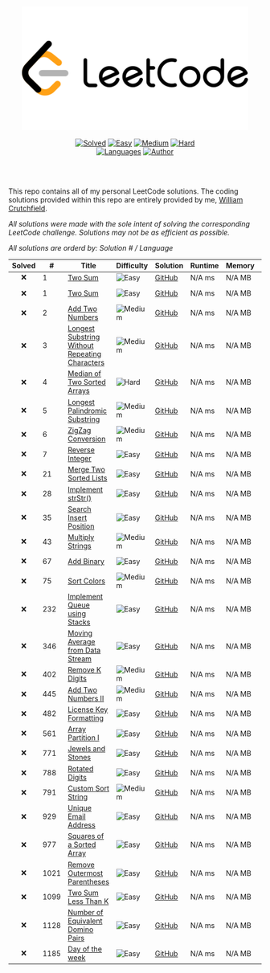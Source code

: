 <div align="center">
<img src="https://github.com/CrutchTheClutch/LeetCode/raw/master/logo.png" width="450" height="auto"/>

[![Solved](https://img.shields.io/badge/Solved-0/2093-337ab7.svg?style=flat)](https://github.com/CrutchTheClutch/HackerRank#table-of-contents)
[![Easy](https://img.shields.io/badge/Easy-0-5cb85c.svg?style=flat)](https://github.com/CrutchTheClutch/HackerRank#table-of-contents)
[![Medium](https://img.shields.io/badge/Medium-0-f0ad4e.svg?style=flat)](https://github.com/CrutchTheClutch/HackerRank#table-of-contents)
[![Hard](https://img.shields.io/badge/Hard-0-d9534f.svg?style=flat)](https://github.com/CrutchTheClutch/HackerRank#table-of-contents)
</br>
[![Languages](https://img.shields.io/badge/Languages-C%23,%20JavaScript-red.svg?style=flat)](https://github.com/CrutchTheClutch/HackerRank#table-of-contents)
[![Author](https://img.shields.io/badge/Author-William%20Crutchfield-blue.svg?style=flat)](https://leetcode.com/CrutchTheClutch/)

</div>
</br>
</br>

This repo contains all of my personal LeetCode solutions. The coding solutions provided within this repo are entirely provided by me, [William Crutchfield](https://leetcode.com/CrutchTheClutch/).

_All solutions were made with the sole intent of solving the corresponding LeetCode challenge. Solutions may not be as efficient as possible._

_All solutions are orderd by: Solution # / Language_

| Solved | #    | Title                                                                                                                           | Difficulty                                                           | Solution                                                                                    | Runtime | Memory | Language                                                                      |
| :----: | ---- | ------------------------------------------------------------------------------------------------------------------------------- | -------------------------------------------------------------------- | ------------------------------------------------------------------------------------------- | ------- | ------ | ----------------------------------------------------------------------------- |
|   ❌    | 1    | [Two Sum](https://leetcode.com/problems/two-sum)                                                                                | ![Easy](https://img.shields.io/badge/Easy-5cb85c.svg?style=flat)     | [GitHub](Solutions/1.%20Two%20Sum/Solution.cs)                                              | N/A ms  | N/A MB | ![C#](https://img.shields.io/badge/C%23--178600.svg?style=flat)               |
|   ❌    | 1    | [Two Sum](https://leetcode.com/problems/two-sum)                                                                                | ![Easy](https://img.shields.io/badge/Easy-5cb85c.svg?style=flat)     | [GitHub](Solutions/1.%20Two%20Sum/Solution.js)                                              | N/A ms  | N/A MB | ![JavaScript](https://img.shields.io/badge/JavaScript--f1e05a.svg?style=flat) |
|   ❌    | 2    | [Add Two Numbers](https://leetcode.com/problems/two-sum/)                                                                       | ![Medium](https://img.shields.io/badge/Medium-f0ad4e.svg?style=flat) | [GitHub](Solutions/2.%20Add%20Two%20Numbers/Solution.js)                                    | N/A ms  | N/A MB | ![JavaScript](https://img.shields.io/badge/JavaScript--f1e05a.svg?style=flat) |
|   ❌    | 3    | [Longest Substring Without Repeating Characters](https://leetcode.com/problems/longest-substring-without-repeating-characters/) | ![Medium](https://img.shields.io/badge/Medium-f0ad4e.svg?style=flat) | [GitHub](Solutions/3.%20Longest%20Substring%20Without%20Repeating%20Characters/Solution.js) | N/A ms  | N/A MB | ![JavaScript](https://img.shields.io/badge/JavaScript--f1e05a.svg?style=flat) |
|   ❌    | 4    | [Median of Two Sorted Arrays](https://leetcode.com/problems/median-of-two-sorted-arrays/)                                       | ![Hard](https://img.shields.io/badge/Hard-d9534f.svg?style=flat)     | [GitHub](Solutions/4.%20Median%20of%20Two%20Sorted%20Arrays/Solution.js)                    | N/A ms  | N/A MB | ![JavaScript](https://img.shields.io/badge/JavaScript--f1e05a.svg?style=flat) |
|   ❌    | 5    | [Longest Palindromic Substring](https://leetcode.com/problems/longest-palindromic-substring/)                                   | ![Medium](https://img.shields.io/badge/Medium-f0ad4e.svg?style=flat) | [GitHub](Solutions/5.%20Longest%20Palindromic%20Substring/Solution.js)                      | N/A ms  | N/A MB | ![JavaScript](https://img.shields.io/badge/JavaScript--f1e05a.svg?style=flat) |
|   ❌    | 6    | [ZigZag Conversion](https://leetcode.com/problems/zigzag-conversion/)                                                           | ![Medium](https://img.shields.io/badge/Medium-f0ad4e.svg?style=flat) | [GitHub](Solutions/6.%20ZigZag%20Conversion/Solution.js)                                    | N/A ms  | N/A MB | ![JavaScript](https://img.shields.io/badge/JavaScript--f1e05a.svg?style=flat) |
|   ❌    | 7    | [Reverse Integer](https://leetcode.com/problems/reverse-integer/)                                                               | ![Easy](https://img.shields.io/badge/Easy-5cb85c.svg?style=flat)     | [GitHub](Solutions/7.%20Reverse%20Integer/Solution.js)                                      | N/A ms  | N/A MB | ![JavaScript](https://img.shields.io/badge/JavaScript--f1e05a.svg?style=flat) |
|   ❌    | 21   | [Merge Two Sorted Lists](https://leetcode.com/problems/merge-two-sorted-lists/)                                                 | ![Easy](https://img.shields.io/badge/Easy-5cb85c.svg?style=flat)     | [GitHub](Solutions/21.%20Merge%20Two%20Sorted%20Lists/Solution.js)                          | N/A ms  | N/A MB | ![JavaScript](https://img.shields.io/badge/JavaScript--f1e05a.svg?style=flat) |
|   ❌    | 28   | [Implement strStr()](https://leetcode.com/problems/implement-strstr/)                                                           | ![Easy](https://img.shields.io/badge/Easy-5cb85c.svg?style=flat)     | [GitHub](Solutions/28.%20Implement%20strStr%28%29/Solution.js)                              | N/A ms  | N/A MB | ![JavaScript](https://img.shields.io/badge/JavaScript--f1e05a.svg?style=flat) |
|   ❌    | 35   | [Search Insert Position](https://leetcode.com/problems/search-insert-position/)                                                 | ![Easy](https://img.shields.io/badge/Easy-5cb85c.svg?style=flat)     | [GitHub](Solutions/35.%20Search%20Insert%20Position/Solution.js)                            | N/A ms  | N/A MB | ![JavaScript](https://img.shields.io/badge/JavaScript--f1e05a.svg?style=flat) |
|   ❌    | 43   | [Multiply Strings](https://leetcode.com/problems/multiply-strings/)                                                             | ![Medium](https://img.shields.io/badge/Medium-f0ad4e.svg?style=flat) | [GitHub](Solutions/43.%20Multiply%20Strings/Solution.js)                                    | N/A ms  | N/A MB | ![JavaScript](https://img.shields.io/badge/JavaScript--f1e05a.svg?style=flat) |
|   ❌    | 67   | [Add Binary](https://leetcode.com/problems/add-binary/)                                                                         | ![Easy](https://img.shields.io/badge/Easy-5cb85c.svg?style=flat)     | [GitHub](Solutions/67.%20Add%20Binary/Solution.js)                                          | N/A ms  | N/A MB | ![JavaScript](https://img.shields.io/badge/JavaScript--f1e05a.svg?style=flat) |
|   ❌    | 75   | [Sort Colors](https://leetcode.com/problems/sort-colors/)                                                                       | ![Medium](https://img.shields.io/badge/Medium-f0ad4e.svg?style=flat) | [GitHub](Solutions/75.%20Sort%20Colors/Solution.js)                                         | N/A ms  | N/A MB | ![JavaScript](https://img.shields.io/badge/JavaScript--f1e05a.svg?style=flat) |
|   ❌    | 232  | [Implement Queue using Stacks](https://leetcode.com/problems/implement-queue-using-stacks/)                                     | ![Easy](https://img.shields.io/badge/Easy-5cb85c.svg?style=flat)     | [GitHub](Solutions/232.%20Implement%20Queue%20using%20Stacks/Solution.js)                   | N/A ms  | N/A MB | ![JavaScript](https://img.shields.io/badge/JavaScript--f1e05a.svg?style=flat) |
|   ❌    | 346  | [Moving Average from Data Stream](https://leetcode.com/problems/moving-average-from-data-stream/)                               | ![Easy](https://img.shields.io/badge/Easy-5cb85c.svg?style=flat)     | [GitHub](Solutions/346.%20Moving%20Average%20from%20Data%20Stream/Solution.js)              | N/A ms  | N/A MB | ![JavaScript](https://img.shields.io/badge/JavaScript--f1e05a.svg?style=flat) |
|   ❌    | 402  | [Remove K Digits](https://leetcode.com/problems/remove-k-digits/)                                                               | ![Medium](https://img.shields.io/badge/Medium-f0ad4e.svg?style=flat) | [GitHub](Solutions/402.%20Remove%20K%20Digits/Solution.js)                                  | N/A ms  | N/A MB | ![JavaScript](https://img.shields.io/badge/JavaScript--f1e05a.svg?style=flat) |
|   ❌    | 445  | [Add Two Numbers II](https://leetcode.com/problems/add-two-numbers-ii/)                                                         | ![Medium](https://img.shields.io/badge/Medium-f0ad4e.svg?style=flat) | [GitHub](Solutions/445.%20Add%20Two%20Numbers%20II/Solution.js)                             | N/A ms  | N/A MB | ![JavaScript](https://img.shields.io/badge/JavaScript--f1e05a.svg?style=flat) |
|   ❌    | 482  | [License Key Formatting](https://leetcode.com/problems/license-key-formatting/)                                                 | ![Easy](https://img.shields.io/badge/Easy-5cb85c.svg?style=flat)     | [GitHub](Solutions/482.%20License%20Key%20Formatting/Solution.js)                           | N/A ms  | N/A MB | ![JavaScript](https://img.shields.io/badge/JavaScript--f1e05a.svg?style=flat) |
|   ❌    | 561  | [Array Partition I](https://leetcode.com/problems/array-partition-i/)                                                           | ![Easy](https://img.shields.io/badge/Easy-5cb85c.svg?style=flat)     | [GitHub](Solutions/561.%20Array%20Partition%20I/Solution.js)                                | N/A ms  | N/A MB | ![JavaScript](https://img.shields.io/badge/JavaScript--f1e05a.svg?style=flat) |
|   ❌    | 771  | [Jewels and Stones](https://leetcode.com/problems/jewels-and-stones/)                                                           | ![Easy](https://img.shields.io/badge/Easy-5cb85c.svg?style=flat)     | [GitHub](Solutions/771.%20Jewels%20and%20Stones/Solution.js)                                | N/A ms  | N/A MB | ![JavaScript](https://img.shields.io/badge/JavaScript--f1e05a.svg?style=flat) |
|   ❌    | 788  | [Rotated Digits](https://leetcode.com/problems/rotated-digits/)                                                                 | ![Easy](https://img.shields.io/badge/Easy-5cb85c.svg?style=flat)     | [GitHub](Solutions/788.%20Rotated%20Digits/Solution.js)                                     | N/A ms  | N/A MB | ![JavaScript](https://img.shields.io/badge/JavaScript--f1e05a.svg?style=flat) |
|   ❌    | 791  | [Custom Sort String](https://leetcode.com/problems/custom-sort-string/)                                                         | ![Medium](https://img.shields.io/badge/Medium-f0ad4e.svg?style=flat) | [GitHub](Solutions/791.%20Custom%20Sort%20String/Solution.js)                               | N/A ms  | N/A MB | ![JavaScript](https://img.shields.io/badge/JavaScript--f1e05a.svg?style=flat) |
|   ❌    | 929  | [Unique Email Address](https://leetcode.com/problems/unique-email-addresses/)                                                   | ![Easy](https://img.shields.io/badge/Easy-5cb85c.svg?style=flat)     | [GitHub](Solutions/929.%20Unique%20Email%20Address/Solution.js)                             | N/A ms  | N/A MB | ![JavaScript](https://img.shields.io/badge/JavaScript--f1e05a.svg?style=flat) |
|   ❌    | 977  | [Squares of a Sorted Array](https://leetcode.com/problems/squares-of-a-sorted-array/)                                           | ![Easy](https://img.shields.io/badge/Easy-5cb85c.svg?style=flat)     | [GitHub](Solutions/977.%20Squares%20of%20a%20Sorted%20Array/Solution.js)                    | N/A ms  | N/A MB | ![JavaScript](https://img.shields.io/badge/JavaScript--f1e05a.svg?style=flat) |
|   ❌    | 1021 | [Remove Outermost Parentheses](https://leetcode.com/problems/remove-outermost-parentheses/)                                     | ![Easy](https://img.shields.io/badge/Easy-5cb85c.svg?style=flat)     | [GitHub](Solutions/1021.%20Remove%20Outermost%20Parentheses/Solution.js)                    | N/A ms  | N/A MB | ![JavaScript](https://img.shields.io/badge/JavaScript--f1e05a.svg?style=flat) |
|   ❌    | 1099 | [Two Sum Less Than K](https://leetcode.com/problems/two-sum-less-than-k/)                                                       | ![Easy](https://img.shields.io/badge/Easy-5cb85c.svg?style=flat)     | [GitHub](Solutions/1099.%20Two%20Sum%20Less%20Than%20K/Solution.js)                         | N/A ms  | N/A MB | ![JavaScript](https://img.shields.io/badge/JavaScript--f1e05a.svg?style=flat) |
|   ❌    | 1128 | [Number of Equivalent Domino Pairs](https://leetcode.com/problems/number-of-equivalent-domino-pairs/)                           | ![Easy](https://img.shields.io/badge/Easy-5cb85c.svg?style=flat)     | [GitHub](Solutions/1128.%20Number%20of%20Equivalent%20Domino%20Pairs/Solution.js)           | N/A ms  | N/A MB | ![JavaScript](https://img.shields.io/badge/JavaScript--f1e05a.svg?style=flat) |
|   ❌    | 1185 | [Day of the week](https://leetcode.com/problems/day-of-the-week/)                                                               | ![Easy](https://img.shields.io/badge/Easy-5cb85c.svg?style=flat)     | [GitHub](Solutions/1185.%20Day%20of%20the%20week/Solution.js)                               | N/A ms  | N/A MB | ![JavaScript](https://img.shields.io/badge/JavaScript--f1e05a.svg?style=flat) |
